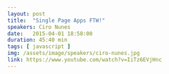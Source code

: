 ```yaml
---
layout: post
title:  "Single Page Apps FTW!"
speakers: Ciro Nunes
date:   2015-04-01 18:58:00
duration: 45:40 min
tags: [ javascript ]
img: /assets/image/speakers/ciro-nunes.jpg
link: https://www.youtube.com/watch?v=IiTz6EVjHnc
---
```



